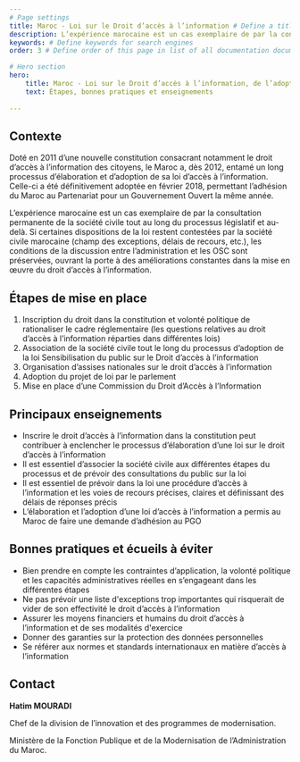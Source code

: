 ```yaml
---
# Page settings
title: Maroc - Loi sur le Droit d’accès à l’information # Define a title of your page
description: L’expérience marocaine est un cas exemplaire de par la consultation permanente de la société civile tout au long du processus législatif et au-delà. # Define a description of your page
keywords: # Define keywords for search engines
order: 3 # Define order of this page in list of all documentation documents

# Hero section
hero:
    title: Maroc - Loi sur le Droit d’accès à l’information, de l’adoption à la mise en œuvre
    text: Étapes, bonnes pratiques et enseignements
    
---
```


## Contexte

Doté en 2011 d’une nouvelle constitution consacrant notamment le droit d’accès à l’information des citoyens, le Maroc a, dès 2012, entamé un long processus d’élaboration et d’adoption de sa loi d’accès à l’information. Celle-ci a été définitivement adoptée en février 2018, permettant l’adhésion du Maroc au Partenariat pour un Gouvernement Ouvert la même année. 

L’expérience marocaine est un cas exemplaire de par la consultation permanente de la société civile tout au long du processus législatif et au-delà. Si certaines dispositions de la loi restent contestées par la société civile marocaine (champ des exceptions, délais de recours, etc.), les conditions de la discussion entre l’administration et les OSC sont préservées, ouvrant la porte à des améliorations constantes dans la mise en œuvre du droit d’accès à l’information.

## Étapes de mise en place 

1. Inscription du droit dans la constitution et volonté politique de rationaliser le cadre réglementaire (les questions relatives au droit d’accès à l’information réparties dans différentes lois)
2. Association de la société civile tout le long du processus d’adoption de la loi  Sensibilisation du public sur le Droit d’accès à l’information 
3. Organisation d’assises nationales sur le droit d’accès à l’information
4. Adoption du projet de loi par le parlement
5. Mise en place d’une Commission du Droit d’Accès à l’Information

## Principaux enseignements  
* Inscrire le droit d’accès à l’information dans la constitution peut contribuer à enclencher le processus d’élaboration d’une loi sur le droit d’accès à l’information
* Il est essentiel d’associer la société civile aux différentes étapes du processus  et de prévoir des consultations du public sur la loi
* Il est essentiel de prévoir dans la loi une procédure d’accès à l’information et les voies de recours précises, claires et définissant des délais de réponses précis
* L’élaboration et l’adoption d’une loi d’accès à l’information a permis au Maroc de faire une demande d’adhésion au PGO

## Bonnes pratiques et écueils à éviter 

 * Bien prendre en compte les contraintes d’application, la volonté politique et les capacités administratives réelles en s’engageant
   dans les différentes étapes  
  * Ne pas prévoir une liste d'exceptions trop importantes qui risquerait de vider de son effectivité le droit
   d’accès à l’information
  * Assurer les moyens financiers et humains du droit d’accès à l’information et de ses modalités d'exercice 
  * Donner des garanties sur la protection des données personnelles 
  * Se référer aux normes et standards internationaux en matière d’accès à l’information

## Contact
**Hatim MOURADI** 
<!-- -->
Chef de la division de l’innovation et des programmes de modernisation.
<!-- -->
Ministère de la Fonction Publique et de la Modernisation de l’Administration du Maroc. 

